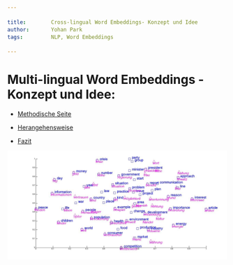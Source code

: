 ```yaml
---

title:        Cross-lingual Word Embeddings- Konzept und Idee 
author:       Yohan Park
tags:         NLP, Word Embeddings

---
```


#  Multi-lingual Word Embeddings - Konzept und Idee:

- [Methodische Seite](#methodische-seite)

- [Herangehensweise](#herangehensweise)

- [Fazit](#fazit)
 

![cross_ling](https://github.com/Monsieur-Park/NLP-2020/blob/master/Image/cross_ling.jpg?raw=true)
